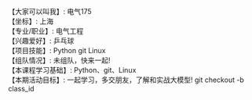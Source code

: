 【大家可以叫我】: 电气175    
【坐标】: 上海     
【专业/职业】: 电气工程     
【兴趣爱好】: 乒乓球     
【项目技能】: Python git Linux     
【组队情况】: 未组队，快来一起!     
【本课程学习基础】: Python、git、Linux     
【本期活动目标】: 一起学习，多交朋友，了解和实战大模型!  git checkout -b class_id    